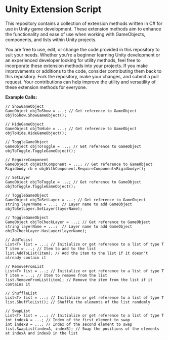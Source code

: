 # **Unity Extension Script**
This repository contains a collection of extension methods written in C# for use in Unity game development. These extension methods aim to enhance the functionality and ease of use when working with GameObjects, components, and lists within Unity projects.

You are free to use, edit, or change the code provided in this repository to suit your needs. Whether you're a beginner learning Unity development or an experienced developer looking for utility methods, feel free to incorporate these extension methods into your projects. If you make improvements or additions to the code, consider contributing them back to this repository. Fork the repository, make your changes, and submit a pull request. Your contributions can help improve the utility and versatility of these extension methods for everyone.

**Example Calls:**
```
// ShowGameObject
GameObject objToShow = ...; // Get reference to GameObject
objToShow.ShowGameObject();
```

```
// HideGameObject
GameObject objToHide = ...; // Get reference to GameObject
objToHide.HideGameObject();
```

```
// ToggleGameObject
GameObject objToToggle = ...; // Get reference to GameObject
objToToggle.ToggleGameObject();
```

```
// RequireComponent
GameObject objWithComponent = ...; // Get reference to GameObject
Rigidbody rb = objWithComponent.RequireComponent<Rigidbody>();
```

```
// SetLayer
GameObject objToToggle = ...; // Get reference to GameObject
objToToggle.ToggleGameObject();
```

```
// ToggleGameObject
GameObject objToSetLayer = ...; // Get reference to GameObject
string layerName = ...;  // Layer name to add GameObject
objToSetLayer.SetLayer(layerName);
```

```
// ToggleGameObject
GameObject objToCheckLayer = ...; // Get reference to GameObject
string layerName = ...;  // Layer name to add GameObject
objToCheckLayer.HasLayer(layerName);
```

```
// AddToList
List<T> list = ...; // Initialize or get reference to a list of type T
T item = ...; // Item to add to the list
list.AddToList(item); // Add the item to the list if it doesn't already contain it
```

```
// RemoveFromList
List<T> list = ...; // Initialize or get reference to a list of type T
T item = ...; // Item to remove from the list
list.RemoveFromList(item); // Remove the item from the list if it contains it
```

```
// ShuffleList
List<T> list = ...; // Initialize or get reference to a list of type T
list.ShuffleList(); // Shuffle the elements of the list randomly
```

```
// SwapList
List<T> list = ...; // Initialize or get reference to a list of type T
int indexA = ...; // Index of the first element to swap
int indexB = ...; // Index of the second element to swap
list.SwapList(indexA, indexB); // Swap the positions of the elements at indexA and indexB in the list
```

